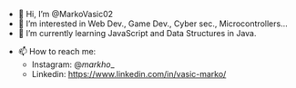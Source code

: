 - 👋 Hi, I’m @MarkoVasic02
- 👀 I’m interested in Web Dev., Game Dev., Cyber sec., Microcontrollers...
- 🌱 I’m currently learning JavaScript and Data Structures in Java.
<!-- - 💞️ I’m looking to collaborate on  -->
- 📫 How to reach me: 
  - Instagram: @_markho__
  - Linkedin: https://www.linkedin.com/in/vasic-marko/
